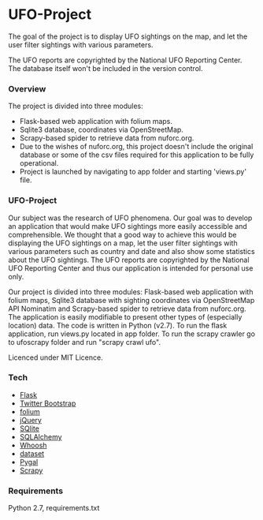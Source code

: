 # UFO-Project

The goal of the project is to display UFO sightings on the map, and let the user filter sightings with various parameters. 

The UFO reports are copyrighted by the National UFO Reporting Center. The database itself won't be included in the version control.

### Overview

The project is divided into three modules: 
- Flask-based web application with folium maps.
- Sqlite3 database, coordinates via OpenStreetMap.
- Scrapy-based spider to retrieve data from nuforc.org.
- Due to the wishes of nuforc.org, this project doesn't include the original database or some of the csv files required for this application to be fully operational.
- Project is launched by navigating to app folder and starting 'views.py' file.

### UFO-Project

Our subject was the research of UFO phenomena. Our goal was to develop an application that would make UFO sightings more easily
accessible and comprehensible. We thought that a good way to achieve this would be displaying the UFO sightings on a map,
let the user filter sightings with various parameters such as country and date and also show some statistics about
the UFO sightings. The UFO reports are copyrighted by the National UFO Reporting Center and thus our application is intended
for personal use only.

Our project is divided into three modules: Flask-based web application with folium maps, Sqlite3 database with sighting
coordinates via OpenStreetMap API Nominatim and Scrapy-based spider to retrieve data from nuforc.org. The application is
easily modifiable to present other types of (especially location) data. The code is written in Python (v2.7). To run the
flask application, run views.py located in app folder. To run the scrapy crawler go to ufoscrapy folder and run "scrapy
crawl ufo".

Licenced under MIT Licence.


### Tech

* [Flask]
* [Twitter Bootstrap] 
* [folium]
* [jQuery]
* [SQlite]
* [SQLAlchemy]
* [Whoosh]
* [dataset]
* [Pygal]
* [Scrapy]

### Requirements

Python 2.7, requirements.txt



   [Flask]: <http://flask.pocoo.org>
   [Twitter Bootstrap]: <http://twitter.github.com/bootstrap/>   
   [folium]: <https://pypi.python.org/pypi/folium>   
   [jQuery]: <http://jquery.com>
   [SQlite]: <https://www.sqlite.org/>
   [SQLAlchemy]: <http://www.sqlalchemy.org>
   [Whoosh]: <http://pythonhosted.org/Whoosh/>
   [dataset]: <https://dataset.readthedocs.org/en/latest/>
   [Pygal]: <http://www.pygal.org/en/latest/>
   [Scrapy]: <http://scrapy.org/>
